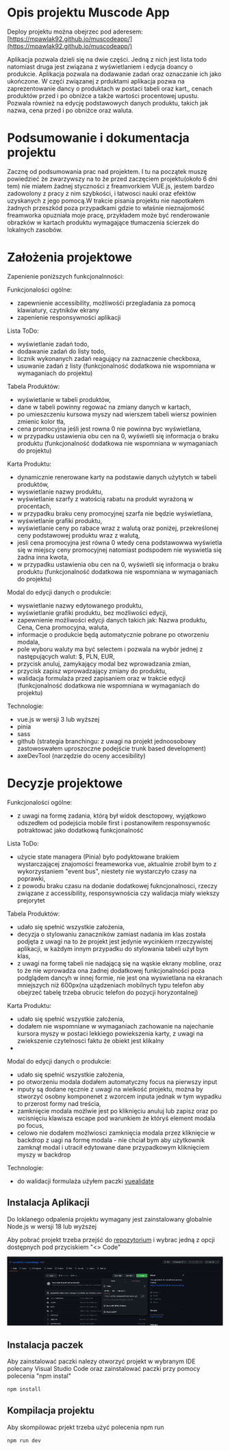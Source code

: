 # Opis projektu Muscode App

Deploy projektu można obejrzec pod aderesem: [https://mpawlak92.github.io/muscodeapp/](https://mpawlak92.github.io/muscodeapp/)

Aplikacja pozwala dzieli się na dwie części. Jedną z nich jest lista todo natomiast druga jest związana z wyświetlaniem i edycja doancy o produkcie. Aplikacja pozwala na dodawanie zadań oraz oznaczanie ich jako ukończone. W częći związanej z prduktami aplikacja pozwa na zaprezentowanie dancy o produktach w postaci tabeli oraz kart,, cenach produktów przed i po obniżce a także wartości procentowej upustu. Pozwala również na edycję podstawowych danych produktu, takich jak nazwa, cena przed i po obniżce oraz waluta.

# Podsumowanie i dokumentacja projektu

Zacznę od podsumowania prac nad projektem. I tu na początek muszę powiedzieć że zwarzywszy na to że przed zaczęciem projektu(około 6 dni tem) nie miałem żadnej styczności z freamvorkiem VUE.js, jestem bardzo zadowolony z pracy z nim szybkości, i łatwosci nauki oraz efektów uzyskanych z jego pomocą.W trakcie pisania projektu nie napotkałem żadnych przeszkód poza przypadkami gdzie to właśnie nieznajomość freamworka opuzniała moje pracę, przykładem może być renderowanie obrazków w kartach produktu wymagające tłumaczenia ścierzek do lokalnych zasobów.

# Założenia projektowe

Zapenienie poniższych funkcjonalnności:

Funkcjonalości ogólne:

- zapewnienie accessibility, możliwośći przegladania za pomocą klawiatury, czytników ekrany
- zapenienie responsywności aplikacji

Lista ToDo:

- wyświetlanie zadań todo,
- dodawanie zadań do listy todo,
- licznik wykonanych zadań reagujący na zaznaczenie checkboxa,
- usuwanie zadań z listy (funkcjonalność dodatkowa nie wspomniana w wymaganiach do projektu)

Tabela Produktów:

- wyświetlanie w tabeli produktów,
- dane w tabeli powinny regować na zmiany danych w kartach,
- po umieszczeniu kursowa myszy nad wierszem tabeli wiersz powinien zmienic kolor tła,
- cena promocyjna jeśli jest rowna 0 nie powinna byc wyświetlana,
- w przypadku ustawienia obu cen na 0, wyświetli się informacja o braku produktu (funkcjonalność dodatkowa nie wspomniana w wymaganiach do projektu)

Karta Produktu:

- dynamicznie renerowane karty na podstawie danych użytytch w tabeli produktów,
- wyswietlanie nazwy produktu,
- wyświetlanie szarfy z watością rabatu na produkt wyrażoną w procentach,
- w przypadku braku ceny promocyjnej szarfa nie będzie wyświetlana,
- wyświetlanie grafiki produktu,
- wyświetlanie ceny po rabace wraz z walutą oraz poniżej, przekreślonej ceny podstawowej produktu wraz z walutą,
- jesli cena promocyjna jest równa 0 wtedy cena podstawowwa wyświetla się w miejscy ceny promocyjnej natomiast podspodem nie wyswietla się żadna inna kwota,
- w przypadku ustawienia obu cen na 0, wyświetli się informacja o braku produktu (funkcjonalność dodatkowa nie wspomniana w wymaganiach do projektu)

Modal do edycji danych o produkcie:

- wyswietlanie nazwy edytowanego produktu,
- wyświetlanie grafiki produktu, bez możliwości edycji,
- zapewnienie możliwości edycji danych takich jak: Nazwa produktu, Cena, Cena promocyjna, waluta,
- informacje o produkcie będą automatycznie pobrane po otworzeniu modala,
- pole wyboru waluty ma być selectem i pozwala na wybór jednej z następujących walut: $, PLN, EUR,
- przycisk anuluj, zamykający modal bez wprowadzania zmian,
- przycisk zapisz wprowadzający zmiany do produktu,
- walidacja formulaża przed zapisaniem oraz w trakcie edycji (funkcjonalność dodatkowa nie wspomniana w wymaganiach do projektu)

Technologie:

- vue.js w wersji 3 lub wyższej
- pinia
- sass
- github (strategia branchingu: z uwagi na projekt jednoosobowy zastowoswałem uproszoczne podejście trunk based development)
- axeDevTool (narzędzie do oceny accesibility)

# Decyzje projektowe

Funkcjonalości ogólne:

- z uwagi na formę zadania, którą był widok desctopowy, wyjątkowo odszedłem od podejścia mobile first i postanowiłem responsywnośc potraktować jako dodatkową funkcjonalność

Lista ToDo:

- użycie state managera (Pinia) było podyktowane brakiem wystarczającej znajomości freameworka vue, aktualnie zrobił bym to z wykorzystaniem "event bus", niestety nie wystarczyło czasy na poprawki,
- z powodu braku czasu na dodanie dodatkowej fukncjonalnosci, rzeczy związane z accessibility, responsywnościa czy walidacja miały wiekszy prejorytet

Tabela Produktów:

- udało się spełnić wszystkie założenia,
- decyzja o stylowaniu zanaczników zamiast nadania im klas została podjęta z uwagi na to że projekt jest jedynie wycinkiem rrzeczywistej aplikacji, w każdym innym przypadku do stylowania tabeli użył bym klas,
- z uwagi na formę tabeli nie nadającą się na wąskie ekrany mobline, oraz to że nie wprowadza ona żadnej dodatkowej funkcjonalności poza podglądem dancyh w innej formie, nie jest ona wyswietlana na ekranach mniejszych niż 600px(na użądzeniach mobilnych typu telefon aby obejrzeć tabelę trzeba obrucic telefon do pozycji horyzontalnej)

Karta Produktu:

- udało się spełnić wszystkie założenia,
- dodałem nie wspomniane w wymaganiach zachowanie na najechanie kursora myszy w postaci lekkiego powiekszenia karty, z uwagi na zwiekszenie czytelnosci faktu że obiekt jest klikalny
-

Modal do edycji danych o produkcie:

- udało się spełnić wszystkie założenia,
- po otworzeniu modala dodałem automatyczny focus na pierwszy input
- inputy są dodane ręcznie z uwagi na wielkość projektu, można by stworzyć osobny komponenet z wzorcem inputa jednak w tym wypadku to przerost formy nad treścia,
- zamknięcie modala możlwie jest po kliknięciu anuluj lub zapisz oraz po wcisnięciu klawisza escape pod warunkiem że któryś element modala po focus,
- celowo nie dodałem możlwiosci zamknięcia modala przez kliknięcie w backdrop z uagi na formę modala - nie chciał bym aby użytkownik zamknął modal i utracił edytowane dane przypadkowym kliknięciem myszy w backdrop

Technologie:

- do walidacji formulaża użyłem paczki [vuealidate](https://vuelidate-next.netlify.app/)

## Instalacja Aplikacji

Do loklanego odpalenia projektu wymagany jest zainstalowany globalnie Node.js w wersji 18 lub wyższej

Aby pobrać projekt trzeba przejść do [repozytorium](https://github.com/mpawlak92/muscodeapp) i wybrac jedną z opcji dostępnych pod przyciskiem "<> Code"

![Przycisk z funkcją pobrania kodu źrudłowego ](/src/assets/documentation/git-code.jpg)

## Instalacja paczek

Aby zainstalować paczki nalezy otworzyć projekt w wybranym IDE polecany Visual Studio Code oraz zainstalować paczki przy pomocy polecenia "npm instal"

```sh
npm install
```

## Kompilacja projektu

Aby skompilowac prjekt trzeba użyć polecenia npm run

```sh
npm run dev
```
